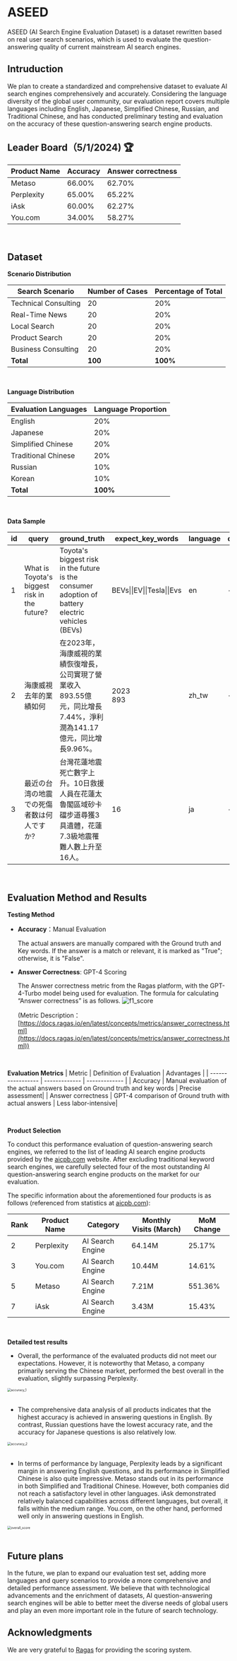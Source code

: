 # ASEED

ASEED (AI Search Engine Evaluation Dataset) is a dataset rewritten based on real user search scenarios, which is used to evaluate the question-answering quality of current mainstream AI search engines.

## Intruduction

We plan to create a standardized and comprehensive dataset to evaluate AI search engines comprehensively and accurately. Considering the language diversity of the global user community, our evaluation report covers multiple languages including English, Japanese, Simplified Chinese, Russian, and Traditional Chinese, and has conducted preliminary testing and evaluation on the accuracy of these question-answering search engine products.

## Leader Board（5/1/2024) 🏆

| Product Name | Accuracy | Answer correctness |
| --- | --- | --- |
| Metaso | 66.00% | 62.70% |
| Perplexity | 65.00% | 65.22% |
| iAsk | 60.00% | 62.27% | 
| You.com | 34.00% | 58.27% |

<br>

## Dataset

**Scenario Distribution**

|Search Scenario    | Number of Cases | Percentage of Total |
| ----------------- | ------------- | ------------- |
| Technical Consulting       | 20     | 20%   |
| Real-Time News       | 20     | 20%   |
| Local Search       | 20     | 20%   |
| Product Search       | 20     | 20%   |
| Business Consulting       | 20     | 20%   |
| **Total** | **100** | **100%** |

<br>

**Language Distribution**

| Evaluation Languages     |Language Proportion |
| ----------------- | ------------- |
| English       | 20%     |
| Japanese       | 20%     |
| Simplified Chinese       | 20%     |
| Traditional Chinese       | 20%     |
| Russian       | 10%     |
| Korean       | 10%     |
| **Total** | **100%** |


<br>

**Data Sample**

id|query|ground_truth|expect_key_words|language|description
---|---|---|---|---|---
1|What is Toyota's biggest risk in the future?|Toyota's biggest risk in the future is the consumer adoption of battery electric vehicles (BEVs)|BEVs\|\|EV\|\|Tesla\|\|Evs|en|-|
2|海康威視去年的業績如何|在2023年，海康威視的業績恢復增長，公司實現了營業收入893.55億元，同比增長7.44%，淨利潤為141.17億元，同比增長9.96%。|2023<br>893|zh_tw|-|
3|最近の台湾の地震での死傷者数は何人ですか?|台灣花蓮地震死亡數字上升。10日救援人員在花蓮太魯閣區域砂卡礑步道尋獲3具遺體，花蓮7.3級地震罹難人數上升至16人。|16|ja|-|

<br>

## Evaluation Method and Results

**Testing Method**
  - **Accuracy**：Manual Evaluation

    The actual answers are manually compared with the Ground truth and Key words. If the answer is a match or relevant, it is marked as "True"; otherwise, it is "False".
  
  - **Answer Correctness**: GPT-4 Scoring

    The Answer correctness metric from the Ragas platform, with the GPT-4-Turbo model being used for evaluation. The formula for calculating “Answer correctness” is as follows.
    <img src="./graphs/f1_score.png" alt="f1_score" />
    <br>

    (Metric Description：
    [https://docs.ragas.io/en/latest/concepts/metrics/answer_correctness.html](https://docs.ragas.io/en/latest/concepts/metrics/answer_correctness.html))

    <br>

**Evaluation Metrics**
| Metric     | Definition of Evaluation | Advantages |
| ----------------- | ------------- | ------------- |
| Accuracy       | Manual evaluation of the actual answers based on Ground truth and key words     | Precise assessment|
| Answer correctness        | GPT-4 comparison of Ground truth with actual answers     | Less labor-intensive|

<br>

**Product Selection**

To conduct this performance evaluation of question-answering search engines, we referred to the list of leading AI search engine products provided by the [aicpb.com](https://dnipkggqxh.feishu.cn/wiki/YTIUwM6Vmij4IQkSm9PctPWunIb) website. After excluding traditional keyword search engines, we carefully selected four of the most outstanding AI question-answering search engine products on the market for our evaluation.

The specific information about the aforementioned four products is as follows (referenced from statistics at [aicpb.com](https://dnipkggqxh.feishu.cn/wiki/YTIUwM6Vmij4IQkSm9PctPWunIb)):

| Rank | Product Name | Category | Monthly Visits (March) | MoM Change |
| --- | --- | --- | --- | --- |
| 2 | Perplexity | AI Search Engine | 64.14M | 25.17% |
| 3 | You.com | AI Search Engine | 10.44M | 14.61% |
| 5 | Metaso | AI Search Engine | 7.21M | 551.36% |
| 7 | iAsk | AI Search Engine | 3.43M | 15.43% |

<br>

**Detailed test results**

- Overall, the performance of the evaluated products did not meet our expectations. However, it is noteworthy that Metaso, a company primarily serving the Chinese market, performed the best overall in the evaluation, slightly surpassing Perplexity.
<img src="./graphs/accuracy_1.png" alt="accuracy_1" style="zoom:50%;" />
<br>
<br>

- The comprehensive data analysis of all products indicates that the highest accuracy is achieved in answering questions in English. By contrast, Russian questions have the lowest accuracy rate, and the accuracy for Japanese questions is also relatively low.
<img src="./graphs/accuracy_2.png" alt="accuracy_2" style="zoom:50%;" />
<br>
<br>

- In terms of performance by language, Perplexity leads by a significant margin in answering English questions, and its performance in Simplified Chinese is also quite impressive. Metaso stands out in its performance in both Simplified and Traditional Chinese. However, both companies did not reach a satisfactory level in other languages. iAsk demonstrated relatively balanced capabilities across different languages, but overall, it falls within the medium range. You.com, on the other hand, performed well only in answering questions in English.
<img src="./graphs/overall_score.png" alt="overall_score" style="zoom:50%;" />
<br>

<br>

## Future plans
In the future, we plan to expand our evaluation test set, adding more languages and query scenarios to provide a more comprehensive and detailed performance assessment. We believe that with technological advancements and the enrichment of datasets, AI question-answering search engines will be able to better meet the diverse needs of global users and play an even more important role in the future of search technology.
<br>

## Acknowledgments
We are very grateful to [Ragas](https://docs.ragas.io) for providing the scoring system.

